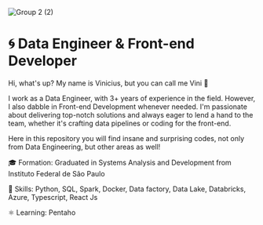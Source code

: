 ![Group 2 (2)](https://github.com/vinxcin/vinxcin/assets/87454265/b2a0e4a6-d471-43f4-bd06-aadd53a00d86)
# 🌀 Data Engineer & Front-end Developer

####
Hi, what's up? My name is Vinicius, but you can call me Vini 🐝

I work as a Data Engineer, with 3+ years of experience in the field. However, I also dabble in Front-end Development whenever needed. I'm passionate about delivering top-notch solutions and always eager to lend a hand to the team, whether it's crafting data pipelines or coding for the front-end.

Here in this repository you will find insane and surprising codes, not only from Data Engineering, but other areas as well!

🎓 Formation: Graduated in Systems Analysis and Development from Instituto Federal de São Paulo

🎯 Skills: Python, SQL, Spark, Docker, Data factory, Data Lake, Databricks, Azure, Typescript, React Js

⚛️ Learning: Pentaho
